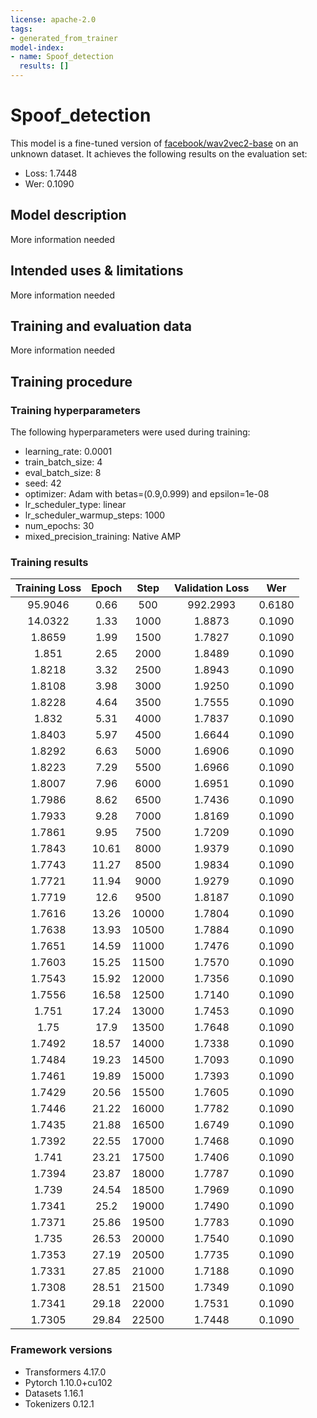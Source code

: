 ```yaml
---
license: apache-2.0
tags:
- generated_from_trainer
model-index:
- name: Spoof_detection
  results: []
---
```


<!-- This model card has been generated automatically according to the information the Trainer had access to. You
should probably proofread and complete it, then remove this comment. -->

# Spoof_detection

This model is a fine-tuned version of [facebook/wav2vec2-base](https://huggingface.co/facebook/wav2vec2-base) on an unknown dataset.
It achieves the following results on the evaluation set:
- Loss: 1.7448
- Wer: 0.1090

## Model description

More information needed

## Intended uses & limitations

More information needed

## Training and evaluation data

More information needed

## Training procedure

### Training hyperparameters

The following hyperparameters were used during training:
- learning_rate: 0.0001
- train_batch_size: 4
- eval_batch_size: 8
- seed: 42
- optimizer: Adam with betas=(0.9,0.999) and epsilon=1e-08
- lr_scheduler_type: linear
- lr_scheduler_warmup_steps: 1000
- num_epochs: 30
- mixed_precision_training: Native AMP

### Training results

| Training Loss | Epoch | Step  | Validation Loss | Wer    |
|:-------------:|:-----:|:-----:|:---------------:|:------:|
| 95.9046       | 0.66  | 500   | 992.2993        | 0.6180 |
| 14.0322       | 1.33  | 1000  | 1.8873          | 0.1090 |
| 1.8659        | 1.99  | 1500  | 1.7827          | 0.1090 |
| 1.851         | 2.65  | 2000  | 1.8489          | 0.1090 |
| 1.8218        | 3.32  | 2500  | 1.8943          | 0.1090 |
| 1.8108        | 3.98  | 3000  | 1.9250          | 0.1090 |
| 1.8228        | 4.64  | 3500  | 1.7555          | 0.1090 |
| 1.832         | 5.31  | 4000  | 1.7837          | 0.1090 |
| 1.8403        | 5.97  | 4500  | 1.6644          | 0.1090 |
| 1.8292        | 6.63  | 5000  | 1.6906          | 0.1090 |
| 1.8223        | 7.29  | 5500  | 1.6966          | 0.1090 |
| 1.8007        | 7.96  | 6000  | 1.6951          | 0.1090 |
| 1.7986        | 8.62  | 6500  | 1.7436          | 0.1090 |
| 1.7933        | 9.28  | 7000  | 1.8169          | 0.1090 |
| 1.7861        | 9.95  | 7500  | 1.7209          | 0.1090 |
| 1.7843        | 10.61 | 8000  | 1.9379          | 0.1090 |
| 1.7743        | 11.27 | 8500  | 1.9834          | 0.1090 |
| 1.7721        | 11.94 | 9000  | 1.9279          | 0.1090 |
| 1.7719        | 12.6  | 9500  | 1.8187          | 0.1090 |
| 1.7616        | 13.26 | 10000 | 1.7804          | 0.1090 |
| 1.7638        | 13.93 | 10500 | 1.7884          | 0.1090 |
| 1.7651        | 14.59 | 11000 | 1.7476          | 0.1090 |
| 1.7603        | 15.25 | 11500 | 1.7570          | 0.1090 |
| 1.7543        | 15.92 | 12000 | 1.7356          | 0.1090 |
| 1.7556        | 16.58 | 12500 | 1.7140          | 0.1090 |
| 1.751         | 17.24 | 13000 | 1.7453          | 0.1090 |
| 1.75          | 17.9  | 13500 | 1.7648          | 0.1090 |
| 1.7492        | 18.57 | 14000 | 1.7338          | 0.1090 |
| 1.7484        | 19.23 | 14500 | 1.7093          | 0.1090 |
| 1.7461        | 19.89 | 15000 | 1.7393          | 0.1090 |
| 1.7429        | 20.56 | 15500 | 1.7605          | 0.1090 |
| 1.7446        | 21.22 | 16000 | 1.7782          | 0.1090 |
| 1.7435        | 21.88 | 16500 | 1.6749          | 0.1090 |
| 1.7392        | 22.55 | 17000 | 1.7468          | 0.1090 |
| 1.741         | 23.21 | 17500 | 1.7406          | 0.1090 |
| 1.7394        | 23.87 | 18000 | 1.7787          | 0.1090 |
| 1.739         | 24.54 | 18500 | 1.7969          | 0.1090 |
| 1.7341        | 25.2  | 19000 | 1.7490          | 0.1090 |
| 1.7371        | 25.86 | 19500 | 1.7783          | 0.1090 |
| 1.735         | 26.53 | 20000 | 1.7540          | 0.1090 |
| 1.7353        | 27.19 | 20500 | 1.7735          | 0.1090 |
| 1.7331        | 27.85 | 21000 | 1.7188          | 0.1090 |
| 1.7308        | 28.51 | 21500 | 1.7349          | 0.1090 |
| 1.7341        | 29.18 | 22000 | 1.7531          | 0.1090 |
| 1.7305        | 29.84 | 22500 | 1.7448          | 0.1090 |


### Framework versions

- Transformers 4.17.0
- Pytorch 1.10.0+cu102
- Datasets 1.16.1
- Tokenizers 0.12.1
